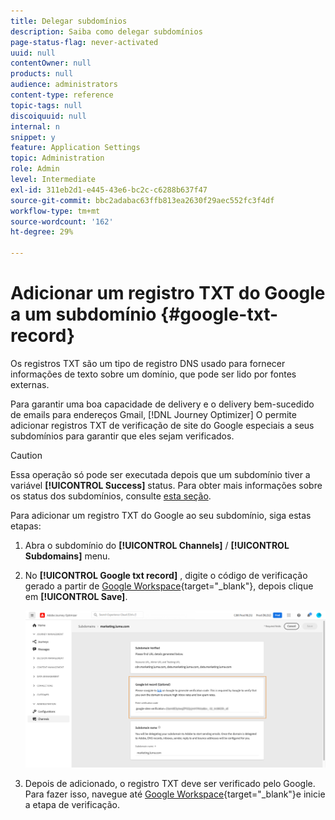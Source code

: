 ```yaml
---
title: Delegar subdomínios
description: Saiba como delegar subdomínios
page-status-flag: never-activated
uuid: null
contentOwner: null
products: null
audience: administrators
content-type: reference
topic-tags: null
discoiquuid: null
internal: n
snippet: y
feature: Application Settings
topic: Administration
role: Admin
level: Intermediate
exl-id: 311eb2d1-e445-43e6-bc2c-c6288b637f47
source-git-commit: bbc2adabac63ffb813ea2630f29aec552fc3f4df
workflow-type: tm+mt
source-wordcount: '162'
ht-degree: 29%

---
```


# Adicionar um registro TXT do Google a um subdomínio {#google-txt-record}

Os registros TXT são um tipo de registro DNS usado para fornecer informações de texto sobre um domínio, que pode ser lido por fontes externas.

Para garantir uma boa capacidade de delivery e o delivery bem-sucedido de emails para endereços Gmail, [!DNL Journey Optimizer] O permite adicionar registros TXT de verificação de site do Google especiais a seus subdomínios para garantir que eles sejam verificados.

>[!CAUTION]
>
> Essa operação só pode ser executada depois que um subdomínio tiver a variável **[!UICONTROL Success]** status. Para obter mais informações sobre os status dos subdomínios, consulte [esta seção](access-subdomains.md).

Para adicionar um registro TXT do Google ao seu subdomínio, siga estas etapas:

1. Abra o subdomínio do **[!UICONTROL Channels]** / **[!UICONTROL Subdomains]** menu.

1. No **[!UICONTROL Google txt record]** , digite o código de verificação gerado a partir de [Google Workspace](https://support.google.com/a/answer/183895){target=&quot;_blank&quot;}<!--G Suite Admin tools-->, depois clique em **[!UICONTROL Save]**.

   ![](../assets/subdomain-google-txt.png)

1. Depois de adicionado, o registro TXT deve ser verificado pelo Google. Para fazer isso, navegue até [Google Workspace](https://support.google.com/a/answer/183895){target=&quot;_blank&quot;}<!--G Suite Admin tools-->e inicie a etapa de verificação.
